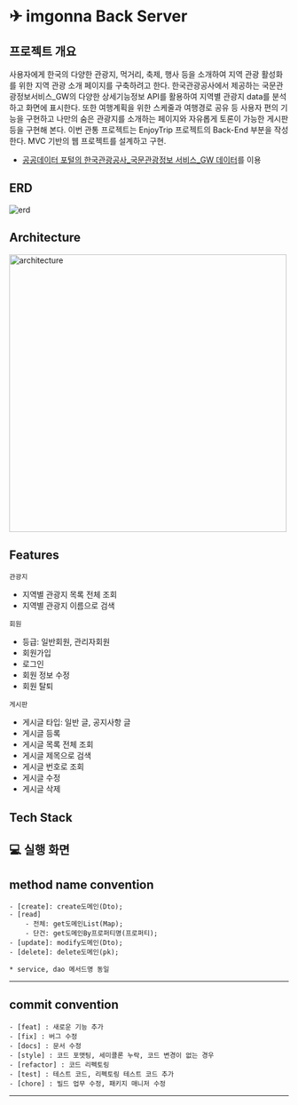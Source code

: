 # ✈ imgonna Back Server 

## 프로젝트 개요
사용자에게 한국의 다양한 관광지, 먹거리, 축제, 행사 등을 소개하여 지역 관광 활성화를 위한 지역 관광 소개 페이지를 구축하려고 한다. 한국관광공사에서 제공하는 국문관광정보서비스_GW의 다양한 상세기능정보 API를 활용하여 지역별 관광지 data를 분석하고 화면에 표시한다. 또한 여행계획을 위한 스케줄과 여행경로 공유 등 사용자 편의 기능을 구현하고 나만의 숨은 관광지를 소개하는 페이지와 자유롭게 토론이 가능한 게시판 등을 구현해 본다. 이번 관통 프로젝트는 EnjoyTrip 프로젝트의 Back-End 부분을 작성한다. MVC 기반의 웹 프로젝트를 설계하고 구현.

  - [공공데이터 포털의 한국관광공사_국문관광정보 서비스_GW 데이터](https://www.data.go.kr/tcs/dss/selectApiDataDetailView.do?publicDataPk=15101578)를 이용

## ERD
![erd](https://github.com/SSAFY-imgonna/imgonna-BACK/assets/97075243/41037933-0cc1-4134-b9a3-c732037746cf)

## Architecture
<img width="500" alt="architecture" src="https://github.com/SSAFY-imgonna/imgonna-BACK/assets/97075243/7f21a7a5-d97e-404b-9b4b-e905ac8fc62d">

## Features
`관광지`
  - 지역별 관광지 목록 전체 조회
  - 지역별 관광지 이름으로 검색

  `회원`
  - 등급: 일반회원, 관리자회원
  - 회원가입
  - 로그인
  - 회원 정보 수정
  - 회원 탈퇴

  `게시판`
  - 게시글 타입: 일반 글, 공지사항 글
  - 게시글 등록
  - 게시글 목록 전체 조회
  - 게시글 제목으로 검색
  - 게시글 번호로 조회
  - 게시글 수정
  - 게시글 삭제


## Tech Stack

## 💻 실행 화면

## method name convention
```
- [create]: create도메인(Dto);
- [read]
    - 전체: get도메인List(Map);
    - 단건: get도메인By프로퍼티명(프로퍼티);
- [update]: modify도메인(Dto);
- [delete]: delete도메인(pk);

* service, dao 메서드명 동일
```
<hr>
  
## commit convention
```
- [feat] : 새로운 기능 추가
- [fix] : 버그 수정
- [docs] : 문서 수정
- [style] : 코드 포맷팅, 세미콜론 누락, 코드 변경이 없는 경우
- [refactor] : 코드 리펙토링
- [test] : 테스트 코드, 리펙토링 테스트 코드 추가
- [chore] : 빌드 업무 수정, 패키지 매니저 수정
```

<hr>
